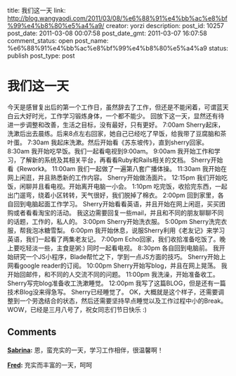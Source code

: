 title: 我们这一天
link: http://blog.wangyaodi.com/2011/03/08/%e6%88%91%e4%bb%ac%e8%bf%99%e4%b8%80%e5%a4%a9/
creator: yorzi
description: 
post_id: 10257
post_date: 2011-03-08 00:07:58
post_date_gmt: 2011-03-07 16:07:58
comment_status: open
post_name: %e6%88%91%e4%bb%ac%e8%bf%99%e4%b8%80%e5%a4%a9
status: publish
post_type: post

# 我们这一天

今天是感冒复出后的第一个工作日，虽然辞去了工作，但还是不能闲着，可谓蓝天白云大好时光，工作学习锻炼身体，一个都不能少。 回放下这一天，显然还有待进一步调整和改善，生活之目标，没有最好，只有更好。 7:00am Sherry起床，洗漱后出去晨练。后来8点左右回家，她自己已经吃了早饭，给我带了豆腐脑和茶叶蛋。 7:30am 我起床洗漱。然后开始看《苏东坡传》，直到sherry回家。 8:30am 我开始吃早饭。我们一起看电视到9:00am。 9:00am 我开始工作和学习，了解新的系统及其相关平台，再看看Ruby和Rails相关的文档。 Sherry开始看《Rework》。 11:00am 我们一起做了一遍第八套广播体操。 11:30am 我开始在网上闲逛，并且熟悉新的工作内容。 Sherry开始做汤面片。 12:15pm 我们开始吃饭，闲聊并且看电视。开始离开电脑一小会。 1:10pm 吃完饭，收拾完东西，一起出门遛弯，绕着小区转转，天气很好，我们脱掉了棉衣。 2:00pm 回到家里，各自回到电脑起面工作学习。 Sherry开始看看英语，并且开始在网上闲逛，买买团购或者看看淘宝的活动。 我这边需要回复一些mail，并且和不同的朋友聊聊不同的话题，工作的，私人的。 3:00pm Sherry开始洗衣服。 5:00pm Sherry洗完衣服，帮我泡冰糖雪梨。 6:00pm 我开始休息，说服Sherry利用《老友记》来学习英语，我们一起看了两集老友记。 7:00pm Echo回家，我们收拾准备吃饭了。晚上要吃轻淡一些，主食是粥:) 同时一起看电视。 8:30pm 各自回到电脑前。 我开始研究一个JS小程序，Blade帮忙之下，学到一点JS方面的技巧。 Sherry开始上网看google reader的订阅。 10:00pm Sherry开始写blog，并且在网上晃荡。 我开始回邮件，和不同的人交流不同的问题。 11:00pm 我洗澡，开始准备收工。 Sherry写完blog准备收工洗漱睡觉。 12:00pm 我写了这篇BLOG，但是还有一篇技术Blog没来得急写。 Sherry已经睡觉了。 OK，大概就是这个样子，还需要调整到一个劳逸结合的状态，然后还需要坚持早点睡觉以及工作过程中小的Break。 WOW，已经是三月八号了，祝女同志们节日快乐 :)

## Comments

**[Sabrina](#747 "2011-03-08 19:32:01"):** 恩，蛮充实的一天，学习工作相伴，很温馨啊！

**[Fred](#748 "2011-03-08 21:31:57"):** 充实而丰富的一天，呵呵

